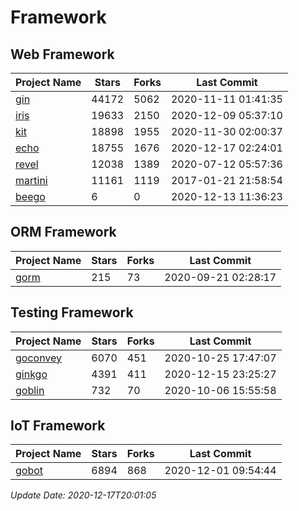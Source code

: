 # Framework

## Web Framework
| Project Name | Stars | Forks | Last Commit |
| ------------ | ----- | ----- | ----------- |
| [gin](https://github.com/gin-gonic/gin) | 44172 | 5062 | 2020-11-11 01:41:35 |
| [iris](https://github.com/kataras/iris) | 19633 | 2150 | 2020-12-09 05:37:10 |
| [kit](https://github.com/go-kit/kit) | 18898 | 1955 | 2020-11-30 02:00:37 |
| [echo](https://github.com/labstack/echo) | 18755 | 1676 | 2020-12-17 02:24:01 |
| [revel](https://github.com/revel/revel) | 12038 | 1389 | 2020-07-12 05:57:36 |
| [martini](https://github.com/go-martini/martini) | 11161 | 1119 | 2017-01-21 21:58:54 |
| [beego](https://github.com/astaxie/beego) | 6 | 0 | 2020-12-13 11:36:23 |

## ORM Framework
| Project Name | Stars | Forks | Last Commit |
| ------------ | ----- | ----- | ----------- |
| [gorm](https://github.com/jinzhu/gorm) | 215 | 73 | 2020-09-21 02:28:17 |

## Testing Framework
| Project Name | Stars | Forks | Last Commit |
| ------------ | ----- | ----- | ----------- |
| [goconvey](https://github.com/smartystreets/goconvey) | 6070 | 451 | 2020-10-25 17:47:07 |
| [ginkgo](https://github.com/onsi/ginkgo) | 4391 | 411 | 2020-12-15 23:25:27 |
| [goblin](https://github.com/franela/goblin) | 732 | 70 | 2020-10-06 15:55:58 |

## IoT Framework
| Project Name | Stars | Forks | Last Commit |
| ------------ | ----- | ----- | ----------- |
| [gobot](https://github.com/hybridgroup/gobot) | 6894 | 868 | 2020-12-01 09:54:44 |

*Update Date: 2020-12-17T20:01:05*